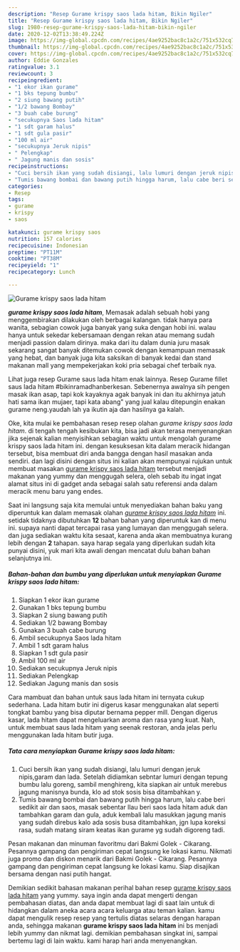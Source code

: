 ```yaml
---
description: "Resep Gurame krispy saos lada hitam, Bikin Ngiler"
title: "Resep Gurame krispy saos lada hitam, Bikin Ngiler"
slug: 1980-resep-gurame-krispy-saos-lada-hitam-bikin-ngiler
date: 2020-12-02T13:38:49.224Z
image: https://img-global.cpcdn.com/recipes/4ae9252bac8c1a2c/751x532cq70/gurame-krispy-saos-lada-hitam-foto-resep-utama.jpg
thumbnail: https://img-global.cpcdn.com/recipes/4ae9252bac8c1a2c/751x532cq70/gurame-krispy-saos-lada-hitam-foto-resep-utama.jpg
cover: https://img-global.cpcdn.com/recipes/4ae9252bac8c1a2c/751x532cq70/gurame-krispy-saos-lada-hitam-foto-resep-utama.jpg
author: Eddie Gonzales
ratingvalue: 3.1
reviewcount: 3
recipeingredient:
- "1 ekor ikan gurame"
- "1 bks tepung bumbu"
- "2 siung bawang putih"
- "1/2 bawang Bombay"
- "3 buah cabe burung"
- "secukupnya Saos lada hitam"
- "1 sdt garam halus"
- "1 sdt gula pasir"
- "100 ml air"
- "secukupnya Jeruk nipis"
- " Pelengkap"
- " Jagung manis dan sosis"
recipeinstructions:
- "Cuci bersih ikan yang sudah disiangi, lalu lumuri dengan jeruk nipis,garam dan lada. Setelah didiamkan sebntar lumuri dengan tepung bumbu lalu goreng, sambil menghireng, kita siapkan air untuk merebus jagung manisnya bunda, klo ad stok sosis bisa ditambahkan y."
- "Tumis bawang bombai dan bawang putih hingga harum, lalu cabe beri sedikit air dan saos, masak sebentar llau beri saos lada hitam aduk dan tambahkan garam dan gula, aduk kembali lalu masukkan jagung manis yang sudah direbus kalo ada sosis busa ditambahkan, jgn lupa koreksi rasa, sudah matang siram keatas ikan gurame yg sudah digoreng tadi."
categories:
- Resep
tags:
- gurame
- krispy
- saos

katakunci: gurame krispy saos 
nutrition: 157 calories
recipecuisine: Indonesian
preptime: "PT11M"
cooktime: "PT38M"
recipeyield: "1"
recipecategory: Lunch

---
```



![Gurame krispy saos lada hitam](https://img-global.cpcdn.com/recipes/4ae9252bac8c1a2c/751x532cq70/gurame-krispy-saos-lada-hitam-foto-resep-utama.jpg)

<b><i>gurame krispy saos lada hitam</i></b>, Memasak adalah sebuah hobi yang menggembirakan dilakukan oleh berbagai kalangan. tidak hanya para wanita, sebagian cowok juga banyak yang suka dengan hobi ini. walau hanya untuk sekedar kebersamaan dengan rekan atau memang sudah menjadi passion dalam dirinya. maka dari itu dalam dunia juru masak sekarang sangat banyak ditemukan cowok dengan kemampuan memasak yang hebat, dan banyak juga kita saksikan di banyak kedai dan stand makanan mall yang mempekerjakan koki pria sebagai chef terbaik nya.

Lihat juga resep Gurame saus lada hitam enak lainnya. Resep Gurame fillet saus lada hitam #bikinramadhanberkesan. Sebenernya awalnya sih pengen masak ikan asap, tapi kok kayaknya agak banyak ini dan itu akhirnya jatuh hati sama ikan mujaer, tapi kata abang&#34; yang jual kalau ditepungin enakan gurame neng.yaudah lah ya ikutin aja dan hasilnya ga kalah.

Oke, kita mulai ke pembahasan resep resep olahan <i>gurame krispy saos lada hitam</i>. di tengah tengah kesibukan kita, bisa jadi akan terasa menyenangkan jika sejenak kalian menyisihkan sebagian waktu untuk mengolah gurame krispy saos lada hitam ini. dengan kesuksesan kita dalam meracik hidangan tersebut, bisa membuat diri anda bangga dengan hasil masakan anda sendiri. dan lagi disini dengan situs ini kalian akan mempunyai rujukan untuk membuat masakan <u>gurame krispy saos lada hitam</u> tersebut menjadi makanan yang yummy dan menggugah selera, oleh sebab itu ingat ingat alamat situs ini di gadget anda sebagai salah satu referensi anda dalam meracik menu baru yang endes.


Saat ini langsung saja kita memulai untuk menyediakan bahan baku yang diperuntuk kan dalam memasak olahan <u><i>gurame krispy saos lada hitam</i></u> ini. setidak tidaknya dibutuhkan <b>12</b> bahan bahan yang diperuntuk kan di menu ini. supaya nanti dapat tercapai rasa yang lumayan dan menggugah selera. dan juga sediakan waktu kita sesaat, karena anda akan membuatnya kurang lebih dengan <b>2</b> tahapan. saya harap segala yang diperlukan sudah kita punyai disini, yuk mari kita awali dengan mencatat dulu bahan bahan selanjutnya ini.

<!--inarticleads1-->

##### Bahan-bahan dan bumbu yang diperlukan untuk menyiapkan Gurame krispy saos lada hitam:

1. Siapkan 1 ekor ikan gurame
1. Gunakan 1 bks tepung bumbu
1. Siapkan 2 siung bawang putih
1. Sediakan 1/2 bawang Bombay
1. Gunakan 3 buah cabe burung
1. Ambil secukupnya Saos lada hitam
1. Ambil 1 sdt garam halus
1. Siapkan 1 sdt gula pasir
1. Ambil 100 ml air
1. Sediakan secukupnya Jeruk nipis
1. Sediakan  Pelengkap
1. Sediakan  Jagung manis dan sosis


Cara mambuat dan bahan untuk saus lada hitam ini ternyata cukup sederhana. Lada hitam butir ini digerus kasar menggunakan alat seperti tongkat bambu yang bisa diputar bernama pepper mill. Dengan digerus kasar, lada hitam dapat mengeluarkan aroma dan rasa yang kuat. Nah, untuk membuat saus lada hitam yang seenak restoran, anda jelas perlu menggunakan lada hitam butir juga. 

<!--inarticleads2-->

##### Tata cara menyiapkan Gurame krispy saos lada hitam:

1. Cuci bersih ikan yang sudah disiangi, lalu lumuri dengan jeruk nipis,garam dan lada. Setelah didiamkan sebntar lumuri dengan tepung bumbu lalu goreng, sambil menghireng, kita siapkan air untuk merebus jagung manisnya bunda, klo ad stok sosis bisa ditambahkan y.
1. Tumis bawang bombai dan bawang putih hingga harum, lalu cabe beri sedikit air dan saos, masak sebentar llau beri saos lada hitam aduk dan tambahkan garam dan gula, aduk kembali lalu masukkan jagung manis yang sudah direbus kalo ada sosis busa ditambahkan, jgn lupa koreksi rasa, sudah matang siram keatas ikan gurame yg sudah digoreng tadi.


Pesan makanan dan minuman favoritmu dari Bakmi Golek - Cikarang. Pesannya gampang dan pengiriman cepat langsung ke lokasi kamu. Nikmati juga promo dan diskon menarik dari Bakmi Golek - Cikarang. Pesannya gampang dan pengiriman cepat langsung ke lokasi kamu. Siap disajikan bersama dengan nasi putih hangat. 

Demikian sedikit bahasan makanan perihal bahan resep <u>gurame krispy saos lada hitam</u> yang yummy. saya ingin anda dapat mengerti dengan pembahasan diatas, dan anda dapat membuat lagi di saat lain untuk di hidangkan dalam aneka acara acara keluarga atau teman kalian. kamu dapat mengulik resep resep yang tertulis diatas selaras dengan harapan anda, sehingga makanan <b>gurame krispy saos lada hitam</b> ini bs menjadi lebih yummy dan nikmat lagi. demikian pembahasan singkat ini, sampai bertemu lagi di lain waktu. kami harap hari anda menyenangkan.

